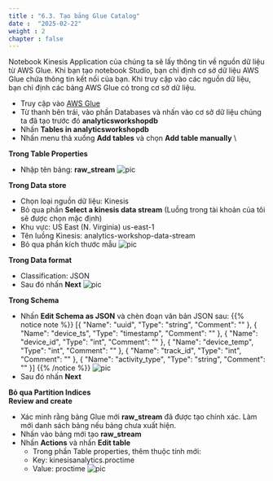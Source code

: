 ```yaml
---
title : "6.3. Tạo bảng Glue Catalog"
date :  "2025-02-22" 
weight : 2 
chapter : false
---
```

Notebook Kinesis Application của chúng ta sẽ lấy thông tin về nguồn dữ liệu từ AWS Glue. Khi bạn tạo notebook Studio, bạn chỉ định cơ sở dữ liệu AWS Glue chứa thông tin kết nối của bạn. Khi truy cập vào các nguồn dữ liệu, bạn chỉ định các bảng AWS Glue có trong cơ sở dữ liệu.

- Truy cập vào [AWS Glue](https://console.aws.amazon.com/glue/home?region=us-east-1)
- Từ thanh bên trái, vào phần Databases và nhấn vào cơ sở dữ liệu chúng ta đã tạo trước đó **analyticsworkshopdb**
- Nhấn **Tables in analyticsworkshopdb**
- Nhấn menu thả xuống **Add tables** và chọn **Add table manually** \

**Trong Table Properties**
- Nhập tên bảng: **raw_stream**
![pic](/anworkshopaws/images/6-analyzewithkinesis/5.png)

**Trong Data store**
- Chọn loại nguồn dữ liệu: Kinesis
- Bỏ qua phần **Select a kinesis data stream** (Luồng trong tài khoản của tôi sẽ được chọn mặc định)
- Khu vực: US East (N. Virginia) us-east-1
- Tên luồng Kinesis: analytics-workshop-data-stream
- Bỏ qua phần kích thước mẫu
![pic](/anworkshopaws/images/6-analyzewithkinesis/6.png)

**Trong Data format**
- Classification: JSON
- Sau đó nhấn **Next**
![pic](/anworkshopaws/images/6-analyzewithkinesis/7.png)

**Trong Schema**
- Nhấn **Edit Schema as JSON** và chèn đoạn văn bản JSON sau:
      {{% notice note %}}
      [{
         "Name": "uuid",
         "Type": "string",
         "Comment": ""
      },
      {
         "Name": "device_ts",
         "Type": "timestamp",
         "Comment": ""
      },
      {
         "Name": "device_id",
         "Type": "int",
         "Comment": ""
      },
      {
         "Name": "device_temp",
         "Type": "int",
         "Comment": ""
      },
      {
         "Name": "track_id",
         "Type": "int",
         "Comment": ""
      },
      {
         "Name": "activity_type",
         "Type": "string",
         "Comment": ""
      }]
      {{% /notice %}}
![pic](/anworkshopaws/images/6-analyzewithkinesis/8.png)
- Sau đó nhấn **Next**

**Bỏ qua Partition Indices** \
**Review and create**

- Xác minh rằng bảng Glue mới **raw_stream** đã được tạo chính xác. Làm mới danh sách bảng nếu bảng chưa xuất hiện.
- Nhấn vào bảng mới tạo **raw_stream**
- Nhấn **Actions** và nhấn **Edit table**
   - Trong phần Table properties, thêm thuộc tính mới:
   - Key: kinesisanalytics.proctime
   - Value: proctime
![pic](/anworkshopaws/images/6-analyzewithkinesis/9.png)